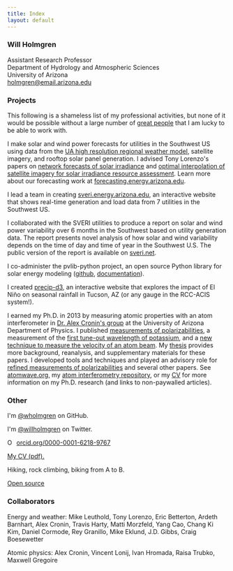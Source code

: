 ```yaml
---
title: Index
layout: default
---
```


<h3>
<a id="welcome" class="anchor" href="#welcome" aria-hidden="true"><span class="octicon octicon-link"></span></a>Will Holmgren</h3>

<p>
Assistant Research Professor<br>
Department of Hydrology and Atmospheric Sciences<br>
University of Arizona<br>
<a href="mailto:holmgren@email.arizona.edu">holmgren@email.arizona.edu</a>
</p>

<h3>
<a id="welcome" class="anchor" href="#welcome" aria-hidden="true"><span class="octicon octicon-link"></span></a>Projects</h3>

<p>
This following is a shameless list of my professional activities, but none of it would be possible without a large number of <a href="#collaborators">great people</a> that I am lucky to be able to work with.
</p>

<p>
I make solar and wind power forecasts for utilities in the Southwest US using data from the <a href="http://www.atmo.arizona.edu/index.php?section=weather&id=wrf">UA high resolution regional weather model</a>, satellite imagery, and rooftop solar panel generation. I advised Tony Lorenzo's papers on <a href="http://dx.doi.org/10.1016/j.solener.2015.10.038">network forecasts of solar irradiance</a> and <a href="https://forecasting.energy.arizona.edu/media/Lorenzo_et_al_2016_Optimal_Interpolation_of_satellite_derived_irradiance_and_ground_data.pdf">optimal interpolation of satellite imagery for solar irradiance resource assessment</a>. Learn more about our forecasting work at <a href="https://forecasting.energy.arizona.edu">forecasting.energy.arizona.edu</a>.
</p>

<p>
I lead a team in creating <a href="https://sveri.energy.arizona.edu">sveri.energy.arizona.edu</a>, an interactive website that shows real-time generation and load data from 7 utilities in the Southwest US.
</p>

<p>
I collaborated with the SVERI utilities to produce a report on solar and wind power variability over 6 months in the Southwest based on utility generation data. The report presents novel analysis of how solar and wind variability depends on the time of day and time of year in the Southwest U.S. The public version of the report is available on <a href="http://sveri.net">sveri.net</a>.
</p>

<p>
I co-administer the pvlib-python project, an open source Python library for solar energy modeling  (<a href="https://github.com/pvlib/pvlib-python">github</a>, <a href="http://pvlib-python.readthedocs.io">documentation</a>).
</p>

<p>
I created <a href="http://forecasting.energy.arizona.edu/precip-d3/">precip-d3</a>, an interactive website that explores the impact of El Niño on seasonal rainfall in Tucson, AZ (or any gauge in the RCC-ACIS system!).
</p>

<p>
I earned my Ph.D. in 2013 by measuring atomic properties with an atom interferometer in <a href="http://www.atomwave.org">Dr. Alex Cronin's group</a> at the University of Arizona Department of Physics. I published <a href="http://dx.doi.org/10.1103/PhysRevA.81.053607">measurements of polarizabilities</a>, a measurement of the <a href="http://dx.doi.org/10.1103/PhysRevLett.109.243004">first tune-out wavelength of potassium</a>, and a <a href="http://dx.doi.org/10.1088/1367-2630/13/11/115007">new technique to measure the velocity of an atom beam</a>. My <a href="https://github.com/wholmgren/phd-thesis/blob/master/thesis/dissertation.pdf?raw=true">thesis</a> provides more background, reanalysis, and supplementary materials for these papers. I developed tools and techniques and played an advisory role for <a href="http://journals.aps.org/pra/abstract/10.1103/PhysRevA.92.052513">refined measurements of polarizabilities</a> and several other papers. See <a href="http://www.atomwave.org">atomwave.org</a>, my <a href="https://github.com/wholmgren/atom-interferometry">atom interferometry repository</a>, or my <a href="cv.pdf">CV</a> for more information on my Ph.D. research (and links to non-paywalled articles).
</p>


<h3>
<a id="designer-templates" class="anchor" href="#designer-templates" aria-hidden="true"><span class="octicon octicon-link"></span></a>Other</h3>

<p>
I'm <a href="https://github.com/wholmgren">@wholmgren</a> on GitHub.
</p>

<p>
I'm <a href="https://twitter.com/willholmgren">@willholmgren</a> on Twitter.
</p>

<p>
<div itemscope itemtype="https://schema.org/Person"><a itemprop="sameAs" content="https://orcid.org/0000-0001-6218-9767" href="https://orcid.org/0000-0001-6218-9767" target="orcid.widget" rel="noopener noreferrer" style="vertical-align:top;"><img src="https://orcid.org/sites/default/files/images/orcid_16x16.png" style="width:1em;margin-right:.5em;" alt="ORCID iD icon">orcid.org/0000-0001-6218-9767</a></div>
</p>

<p>
<a href="cv.pdf">My CV (pdf).</a>
</p>

<p>
Hiking, rock climbing, biking from A to B.
</p>

<p>
<a href="/open_source.html">Open source</a>
</p>


<h3 id="collaborators">
<a id="designer-templates" class="anchor" href="#designer-templates" aria-hidden="true"><span class="octicon octicon-link"></span></a>Collaborators</h3>

<p>
Energy and weather: Mike Leuthold, Tony Lorenzo, Eric Betterton, Ardeth Barnhart, Alex Cronin, Travis Harty, Matti Morzfeld, Yang Cao, Chang Ki Kim, Daniel Cormode, Rey Granillo, Mike Eklund, J.D. Gibbs, Craig Boesewetter
</p>

<p>
Atomic physics: Alex Cronin, Vincent Lonij, Ivan Hromada, Raisa Trubko, Maxwell Gregoire
</p>


